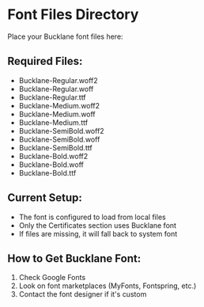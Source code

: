 # Font Files Directory

Place your Bucklane font files here:

## Required Files:
- Bucklane-Regular.woff2
- Bucklane-Regular.woff  
- Bucklane-Regular.ttf
- Bucklane-Medium.woff2
- Bucklane-Medium.woff
- Bucklane-Medium.ttf
- Bucklane-SemiBold.woff2
- Bucklane-SemiBold.woff
- Bucklane-SemiBold.ttf
- Bucklane-Bold.woff2
- Bucklane-Bold.woff
- Bucklane-Bold.ttf

## Current Setup:
- The font is configured to load from local files
- Only the Certificates section uses Bucklane font
- If files are missing, it will fall back to system font

## How to Get Bucklane Font:
1. Check Google Fonts
2. Look on font marketplaces (MyFonts, Fontspring, etc.)
3. Contact the font designer if it's custom 